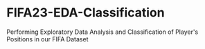 # FIFA23-EDA-Classification
Performing Exploratory Data Analysis and Classification of Player's Positions in our FIFA Dataset
